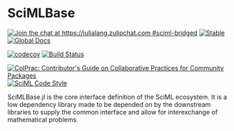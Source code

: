 # SciMLBase

[![Join the chat at https://julialang.zulipchat.com #sciml-bridged](https://img.shields.io/static/v1?label=Zulip&message=chat&color=9558b2&labelColor=389826)](https://julialang.zulipchat.com/#narrow/stream/279055-sciml-bridged)
[![Stable](https://img.shields.io/badge/docs-stable-blue.svg)](https://scimlbase.sciml.ai/stable/)
[![Global Docs](https://img.shields.io/badge/docs-SciML-blue.svg)](https://docs.sciml.ai/dev/modules/SciMLBase/)

[![codecov](https://codecov.io/gh/SciML/SciMLBase.jl/branch/master/graph/badge.svg)](https://codecov.io/gh/SciML/SciMLBase.jl)
[![Build Status](https://github.com/SciML/SciMLBase.jl/workflows/CI/badge.svg)](https://github.com/SciML/SciMLBase.jl/actions?query=workflow%3ACI)

[![ColPrac: Contributor's Guide on Collaborative Practices for Community Packages](https://img.shields.io/badge/ColPrac-Contributor's%20Guide-blueviolet)](https://github.com/SciML/ColPrac)
[![SciML Code Style](https://img.shields.io/static/v1?label=code%20style&message=SciML&color=9558b2&labelColor=389826)](https://github.com/SciML/SciMLStyle)

SciMLBase.jl is the core interface definition of the SciML ecosystem. It is a
low dependency library made to be depended on by the downstream libraries to
supply the common interface and allow for interexchange of mathematical problems.
